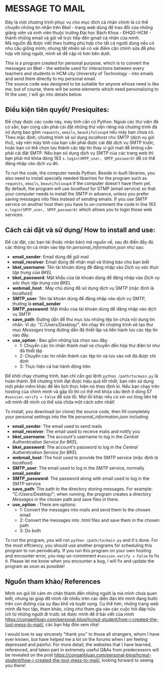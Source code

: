 # MESSAGE TO MAIL
Đây là một chương trình phục vụ cho mục đích cá nhân chính là có thể chuyển những tin nhắn trên Bkel - trang web dùng để trao đổi của những giảng viên và sinh viên thuộc trường Đại học Bách Khoa - ĐHQG-HCM - thành những email và gửi về trực tiếp đến gmail cá nhân của mình.  
Mã nguồn đã được viết theo hướng phù hợp cho tất cả người dùng nếu có nhu cầu giống mình; nhưng tất nhiên sẽ có vài điểm cần chỉnh sửa để phù hợp với từng người, mình sẽ đề cập rõ hơn bên dưới.  
    
This is a program created for personal purpose, which is to convert the messages on Bkel - the website used for interactions between every teachers and students in HCM city University of Technology - into emails and send them directly to my personal email.  
The source code was designed to be suitable for anyone whose need is like me; but of course, there will be some elements which need personalizing to fit the user, I will go into details below.  
  
## Điều kiện tiên quyết/ Presiquites:
Để chạy được các code này, máy tính cần có Python. Ngoài các thư viện đã có sẵn, bạn cũng cần phải cài đặt những thư viện riêng mà chương trình đã sử dụng bao gồm `requests`, `emails`, `beautifulsoup4` nếu máy bạn chưa có. 
Theo mặc định, chương trình sẽ sử dụng *localhost* cho SMTP (dịch vụ gửi thư), vậy nên máy tính của bạn cần phải được cài đặt dịch vụ SMTP trước, hoặc bạn có thể chọn lưu thành các tệp tin thay vì gửi mail để không cần phải cài đặt SMTP. Nếu bạn sử dụng dịch vụ SMTP của các trang web thì bạn phải mở khóa dòng 163 `s.login(SMTP_user, SMTP_password)` để có thể đăng nhập vào dịch vụ đó.  
  
To run the code, the computer needs Python. Beside in-built libraries, you also need to install specially needed libariries for the program such as `requests`, `emails`, `beautifulsoup4` if the computer doesn't have them yet.  
By default, the program will use *localhost* for STMP (email service) so that your computer needs to install the SMTP in advance, unless you prefer saving messages into files instead of sending emails. If you use SMTP service on another host then you have to un-comment the code in line 163 `s.login(SMTP_user, SMTP_password)` which allows you to login those web services.  
  
## Cách cài đặt và sử dụng/ How to install and use:
Để cài đặt, các bạn tải (hoặc nhân bản) mã nguồn về, sau đó điền đầy đủ các thông tin cá nhân vào tệp tin *personal_information.json* như sau:  
- **email_sender**: Email dùng để gửi mail
- **email_receiver**: Email dùng để nhận mail và thông báo cho bạn biết
- **bkel_username**: Tên tài khoản dùng để đăng nhập vào *Dịch vụ xác thực tập trung của BKEL*
- **bkel_password**: Mật khẩu của tài khoản dùng để đăng nhập vào *Dịch vụ xác thực tập trung của BKEL*
- **webmail_host** : Máy chủ dùng để sử dụng dịch vụ SMTP (mặc định là *localhost*)
- **SMTP_user**: Tên tài khoản dùng để đăng nhập vào dịch vụ SMTP, thường là **email_sender**
- **SMTP_password**: Mật khẩu của tài khoản dùng để đăng nhập vào dịch vụ SMTP
- **save_path**: Đường dẫn để thư mục lưu những tệp tin chứa nội dung tin nhắn. Ví dụ: "C:/Users/Desktop/", khi chạy thì chương trình sẽ tạo thư mục *Messages* trong đường dẫn đã thiết lập và tiến hành lưu các tệp tin vào đấy.
- **use_option** : Bao gồm những lựa chọn sau đây:
    - 1: Chuyển các tin nhắn thành mail và chuyển đến hộp thư điện tử như đã thiết lập
    - 2: Chuyển các tin nhắn thành các tệp tin và lưu vào nơi đã được chỉ định
    - 3: Thực hiện cả hai hành động trên
  
Để khởi chạy chương trình, bạn chỉ cần gọi lệnh `python /path/to/main.py` là hoàn thành. Để chương trình đạt được hiệu quả tốt nhất, bạn nên sử dụng một phần mềm khác để lên lịch thực hiện nó theo định kì. Nếu bạn chạy trên hosting của chính mình và gặp lỗi thì có thể mở khóa câu lệnh ở dòng 57 `#session.verify = False` để sửa lỗi. Mọi lỗi khác nếu có xin vui lòng liên hệ với mình để mình có thể sửa chữa một cách sớm nhất!  
  
To install, you download (or clone) the source code, then fill completely your personal settings into the file *personal_information.json* including:  
- **email_sender**: The email used to send mails
- **email_receiver**: The email used to receive mails and notify you
- **bkel_username**: The account's username to log in the *Central Authentication Service for BKEL*
- **bkel_password**: The account's password to log in the *Central Authentication Service for BKEL*
- **webmail_host** :The host used to provide the SMTP service (mặc định là *localhost*)
- **SMTP_user**: The email used to log in the SMTP service, normally **email_sender**
- **SMTP_password**: The password along with email used to log in the SMTP service
- **save_path**: The path to the directory storing messages. For example: "C:/Users/Desktop/"; when running, the program creates a directory *Messages* in the chosen path and save files in there.
- **use_option** : There are options:
    - 1: Convert the messages into mails and send them to the chosen email
    - 2: Convert the messages into .html files and save them in the chosen path
    - 3: Do both
  
To run the program, you will run `python /path/to/main.py` and it's done. For the most effciency, you should use another programs for scheduling this program to run periodically. If you run this program on your own hosting and encounter error, you may un-commment `#session.verify = False` to fix it. Please let me know when you encounter a bug, I will fix and update the program as soon as possible!  
  
## Nguồn tham khảo/ References
Mình xin gửi lời cảm ơn chân thành đến những người lạ mà mình chưa quen biết, nhưng lại giúp đỡ mình rất nhiều trên các diễn đàn khi mình đang bước trên con đường của sự đau khổ và tuyệt vọng. Cụ thể hơn, những trang web mình đã học tập, tham khảo, cũng như tham gia vào các cuộc hỏi đáp hữu ích từ những người đi trước sẽ được mình để ở bài viết của mình https://conganhluan.com/personal-blog/hcmut-student/how-i-created-the-tool-mess-to-mail/, các bạn hãy đón xem nha!  
  
I would love to say sincerely "thank you" to those all strangers, whom I have ever known, but have helped me a lot on the forums when I am feeling depressed and painful. For more detail, the websites that I have learned, referenced, and taken part in extremely useful Q&As from predecessors will be revealed on the post https://conganhluan.com/personal-blog/hcmut-student/how-i-created-the-tool-mess-to-mail/, looking forward to seeing you there!
